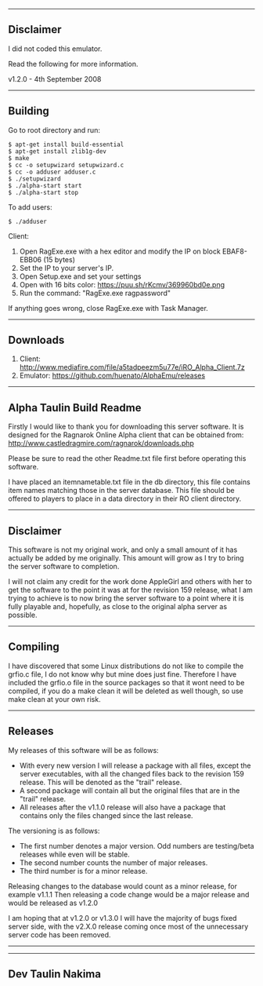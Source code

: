 --------------------------------------------------------------
Disclaimer
--------------------------------------------------------------
I did not coded this emulator.

Read the following for more information.

v1.2.0 - 4th September 2008

--------------------------------------------------------------
Building
--------------------------------------------------------------
Go to root directory and run:
```
$ apt-get install build-essential
$ apt-get install zlib1g-dev
$ make
$ cc -o setupwizard setupwizard.c
$ cc -o adduser adduser.c
$ ./setupwizard
$ ./alpha-start start
$ ./alpha-start stop
```

To add users:
```
$ ./adduser
```
Client:

1. Open RagExe.exe with a hex editor and modify the IP on block EBAF8-EBB06 (15 bytes)
2. Set the IP to your server's IP.
3. Open Setup.exe and set your settings
4. Open with 16 bits color: https://puu.sh/rKcmv/369960bd0e.png
5. Run the command: "RagExe.exe ragpassword"

If anything goes wrong, close RagExe.exe with Task Manager.

--------------------------------------------------------------
Downloads
--------------------------------------------------------------
1. Client: http://www.mediafire.com/file/a5tadpeezm5u77e/iRO_Alpha_Client.7z
2. Emulator: https://github.com/huenato/AlphaEmu/releases

--------------------------------------------------------------
Alpha Taulin Build Readme
--------------------------------------------------------------

Firstly I would like to thank you for downloading this server
software.
It is designed for the Ragnarok Online Alpha client that can 
be obtained from:
	http://www.castledragmire.com/ragnarok/downloads.php

Please be sure to read the other Readme.txt file first before
operating this software.

I have placed an itemnametable.txt file in the db directory,
this file contains item names matching those in the server 
database. This file should be offered to players to place in a
data directory in their RO client directory.

--------------------------------------------------------------
Disclaimer
--------------------------------------------------------------

This software is not my original work, and only a small amount
of it has actually be added by me originally. This amount will
grow as I try to bring the server software to completion.

I will not claim any credit for the work done AppleGirl and
others with her to get the software to the point it was at for
the revision 159 release, what I am trying to achieve is to
now bring the server software to a point where it is fully
playable and, hopefully, as close to the original alpha server
as possible.


--------------------------------------------------------------
Compiling
--------------------------------------------------------------

I have discovered that some Linux distributions do not like to
compile the grfio.c file, I do not know why but mine does just
fine.
Therefore I have included the grfio.o file in the source
packages so that it wont need to be compiled, if you do a make
clean it will be deleted as well though, so use make clean at
your own risk.


--------------------------------------------------------------
Releases
--------------------------------------------------------------

My releases of this software will be as follows:
* With every new version I will release a package with all 
files, except the server executables, with all the changed
files back to the revision 159 release. This will be denoted
as the "trail" release.
* A second package will contain all but the original files
that are in the "trail" release.
* All releases after the v1.1.0 release will also have a
package that contains only the files changed since the last
release.

The versioning is as follows:
* The first number denotes a major version. Odd numbers are
testing/beta releases while even will be stable.
* The second number counts the number of major releases.
* The third number is for a minor release.

Releasing changes to the database would count as a minor
release, for example v1.1.1
Then releasing a code change would be a major release and
would be released as v1.2.0

I am hoping that at v1.2.0 or v1.3.0 I will have the majority
of bugs fixed server side, with the v2.X.0 release coming
once most of the unnecessary server code has been removed.

--------------------------------------------------------------
--------------------------------------------------------------
Dev Taulin Nakima
--------------------------------------------------------------
